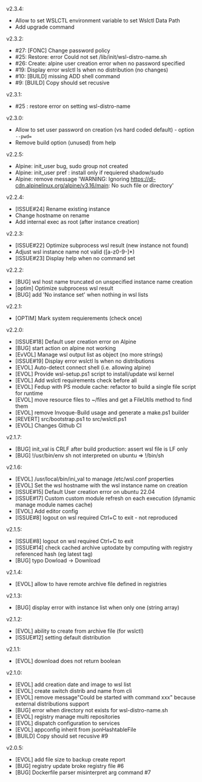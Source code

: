 v2.3.4:
* Allow to set WSLCTL environment variable to set Wslctl Data Path
* Add upgrade command

v2.3.2:
* #27: [FONC] Change password policy
* #25: Restore: error Could not set /lib/init/wsl-distro-name.sh
* #26: Create: alpine user creation error when no password specified
* #19: Display error wslctl ls when no distribution (no changes)
* #10: [BUILD] missing ADD shell command
* #9: [BUILD] Copy should set recusive

v2.3.1:
* #25 : restore error on setting wsl-distro-name

v2.3.0:
* Allow to set user password on creation (vs hard coded default) - option `--pwd=`
* Remove build option (unused) from help

v2.2.5:
* Alpine: init_user bug, sudo group not created
* Alpine: init_user pref : install only if requiered shadow/sudo
* Alpine: remove message 'WARNING: Ignoring https://dl-cdn.alpinelinux.org/alpine/v3.16/main: No such file or directory'

v2.2.4:
* [ISSUE#24] Rename existing instance
* Change hostname on rename
* Add internal exec as root (after instance creation)

v2.2.3:
* [ISSUE#22] Optimize subprocess wsl result (new instance not found)
* Adjust wsl instance name not valid ([a-z0-9-]*)
* [ISSUE#23] Display help when no command set

v2.2.2:
* [BUG] wsl host name truncated on unspecified instance name creation
* [optim] Optimize subprocess wsl result
* [BUG] add 'No instance set' when nothing in wsl lists

v2.2.1:
* [OPTIM] Mark system requierements (check once)

v2.2.0:
* [ISSUE#18] Default user creation error on Alpine
* [BUG] start action on alpine not working
* [EvVOL] Manage wsl output list as object (no more strings)
* [ISSUE#19] Display error wslctl ls when no distributions
* [EVOL] Auto-detect connect shell (i.e. allowing alpine)
* [EVOL] Provide wsl-setup.ps1 script to install/update wsl kernel
* [EVOL] Add wslctl requirements check before all
* [EVOL] Fedup with PS module cache: refactor to build a single file script for runtime
* [EVOL] move resource files to ~/files and get a FileUtils method to find them
* [EVOL] remove Invoque-Build usage and generate a make.ps1 builder
* [REVERT] src/bootstrap.ps1 to src/wslctl.ps1
* [EVOL] Changes Github CI

v2.1.7:
* [BUG] init_val is CRLF after build production: assert wsl file is LF only
* [BUG] !/usr/bin/env sh not interpreted on ubuntu => !/bin/sh

v2.1.6:
* [EVOL] /usr/local/bin/ini_val to manage /etc/wsl.conf properties
* [EVOL] Set the wsl hostname with the wsl instance name on creation
* [ISSUE#15] Default User creation error on ubuntu 22.04
* [ISSUE#17] Custom custom module refresh on each execution (dynamic manage module names cache)
* [EVOL] Add editor config
* [ISSUE#8] logout on wsl required Ctrl+C to exit - not reproduced

v2.1.5:
* [ISSUE#8] logout on wsl required Ctrl+C to exit
* [ISSUE#14] check cached archive uptodate by computing with registry referenced hash (eg latest tag)
* [BUG] typo Dowload -> Download

v2.1.4:
* [EVOL] allow to have remote archive file defined in registries

v2.1.3:
* [BUG] display error with instance list when only one (string array)

v2.1.2:
* [EVOL] ability to create from archive file (for wslctl)
* [ISSUE#12] setting default distribution

v2.1.1:
* [EVOL] download does not return boolean

v2.1.0:
* [EVOL] add creation date and image to wsl list
* [EVOL] create switch distrib and name from cli
* [EVOL] remove message"Could be started with command xxx" because external distributions support
* [BUG] error when directory not exists for wsl-distro-name.sh
* [EVOL] registry manage multi repositories
* [EVOL] dispatch configuration to services
* [EVOL] appconfig inherit from jsonHashtableFile
* [BUILD] Copy should set recusive #9

v2.0.5:
* [EVOL] add file size to backup create report
* [BUG] registry update broke registry file #6
* [BUG] Dockerfile parser misinterpret arg command #7

